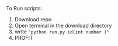 To Run scripts: 

1. Download repo
2. Open terminal in the download directory
3. write `"python run.py id(int number )"`
4. PROFIT